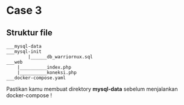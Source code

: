 # Case 3
## Struktur file
```
___mysql-data
___mysql-init
        |______db_warriornux.sql
___web
    |__________index.php
    |__________koneksi.php
___docker-compose.yaml
```

Pastikan kamu membuat direktory **mysql-data** sebelum menjalankan docker-compose !